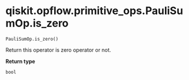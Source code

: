 # qiskit.opflow\.primitive\_ops.PauliSumOp.is\_zero

`PauliSumOp.is_zero()`

Return this operator is zero operator or not.

**Return type**

`bool`
